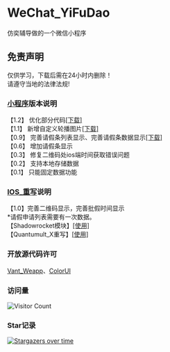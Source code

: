 # WeChat_YiFuDao
仿奕辅导做的一个微信小程序     

## 免责声明   
仅供学习，下载后需在24小时内删除！   
请遵守当地的法律法规!


### [小程序](https://github.com/Eoyz369/WeChat_YiFuDao/tree/main/Wechat_Mini_Program)版本说明  
【1.2】
优化部分代码[[下载]](https://github.com/Eoyz369/WeChat_YiFuDao/releases/tag/V1.2)   
【1.1】
新增自定义轮播图片[[下载]](https://github.com/Eoyz369/WeChat_YiFuDao/releases/tag/V1.1)   
【0.9】
完善请假条列表显示、完善请假条数据显示[[下载]](https://github.com/Eoyz369/WeChat_YiFuDao/releases/tag/V0.9)    
【0.6】
增加请假条显示   
【0.3】
修复二维码处ios端时间获取错误问题  
【0.2】
支持本地存储数据  
【0.1】
只能固定数据功能


### [IOS_重写](https://github.com/Eoyz369/WeChat_YiFuDao/tree/main/IOS_Scripts)说明   
【1.0】完善二维码显示，完善批假时间显示   
*请假申请列表需要有一次数据。   
【Shadowrocket模块】[[使用]](https://raw.githubusercontent.com/Eoyz369/Rule_Config/main/Shadowrocket/module/YiFuDao.module)    
【Quantumult_X重写】[[使用]](https://raw.githubusercontent.com/Eoyz369/Rule_Config/main/QuantumultX/rewrite/YiFuDao.conf)     


### 开放源代码许可   
[Vant_Weapp](https://github.com/youzan/vant-weapp)、[ColorUI](https://github.com/weilanwl/coloruicss)


### 访问量
![Visitor Count](https://profile-counter.glitch.me/WeChat_YiFuDao/count.svg)   

### Star记录

[![Stargazers over time](https://starchart.cc/Eoyz369/WeChat_YiFuDao.svg)](https://github.com/Eoyz369/WeChat_YiFuDao) 

